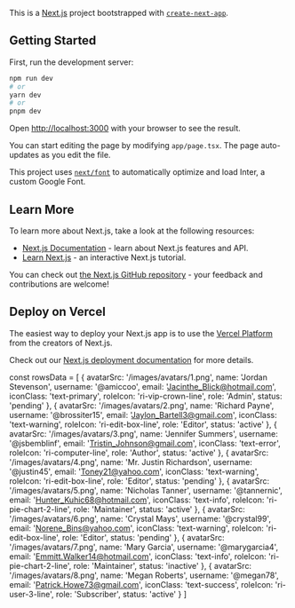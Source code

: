 This is a [Next.js](https://nextjs.org/) project bootstrapped with [`create-next-app`](https://github.com/vercel/next.js/tree/canary/packages/create-next-app).

## Getting Started

First, run the development server:

```bash
npm run dev
# or
yarn dev
# or
pnpm dev
```

Open [http://localhost:3000](http://localhost:3000) with your browser to see the result.

You can start editing the page by modifying `app/page.tsx`. The page auto-updates as you edit the file.

This project uses [`next/font`](https://nextjs.org/docs/basic-features/font-optimization) to automatically optimize and load Inter, a custom Google Font.

## Learn More

To learn more about Next.js, take a look at the following resources:

- [Next.js Documentation](https://nextjs.org/docs) - learn about Next.js features and API.
- [Learn Next.js](https://nextjs.org/learn) - an interactive Next.js tutorial.

You can check out [the Next.js GitHub repository](https://github.com/vercel/next.js/) - your feedback and contributions are welcome!

## Deploy on Vercel

The easiest way to deploy your Next.js app is to use the [Vercel Platform](https://vercel.com/new?utm_medium=default-template&filter=next.js&utm_source=create-next-app&utm_campaign=create-next-app-readme) from the creators of Next.js.

Check out our [Next.js deployment documentation](https://nextjs.org/docs/deployment) for more details.

const rowsData = [
{
avatarSrc: '/images/avatars/1.png',
name: 'Jordan Stevenson',
username: '@amiccoo',
email: 'Jacinthe_Blick@hotmail.com',
iconClass: 'text-primary',
roleIcon: 'ri-vip-crown-line',
role: 'Admin',
status: 'pending'
},
{
avatarSrc: '/images/avatars/2.png',
name: 'Richard Payne',
username: '@brossiter15',
email: 'Jaylon_Bartell3@gmail.com',
iconClass: 'text-warning',
roleIcon: 'ri-edit-box-line',
role: 'Editor',
status: 'active'
},
{
avatarSrc: '/images/avatars/3.png',
name: 'Jennifer Summers',
username: '@jsbemblinf',
email: 'Tristin_Johnson@gmail.com',
iconClass: 'text-error',
roleIcon: 'ri-computer-line',
role: 'Author',
status: 'active'
},
{
avatarSrc: '/images/avatars/4.png',
name: 'Mr. Justin Richardson',
username: '@justin45',
email: 'Toney21@yahoo.com',
iconClass: 'text-warning',
roleIcon: 'ri-edit-box-line',
role: 'Editor',
status: 'pending'
},
{
avatarSrc: '/images/avatars/5.png',
name: 'Nicholas Tanner',
username: '@tannernic',
email: 'Hunter_Kuhic68@hotmail.com',
iconClass: 'text-info',
roleIcon: 'ri-pie-chart-2-line',
role: 'Maintainer',
status: 'active'
},
{
avatarSrc: '/images/avatars/6.png',
name: 'Crystal Mays',
username: '@crystal99',
email: 'Norene_Bins@yahoo.com',
iconClass: 'text-warning',
roleIcon: 'ri-edit-box-line',
role: 'Editor',
status: 'pending'
},
{
avatarSrc: '/images/avatars/7.png',
name: 'Mary Garcia',
username: '@marygarcia4',
email: 'Emmitt.Walker14@hotmail.com',
iconClass: 'text-info',
roleIcon: 'ri-pie-chart-2-line',
role: 'Maintainer',
status: 'inactive'
},
{
avatarSrc: '/images/avatars/8.png',
name: 'Megan Roberts',
username: '@megan78',
email: 'Patrick.Howe73@gmail.com',
iconClass: 'text-success',
roleIcon: 'ri-user-3-line',
role: 'Subscriber',
status: 'active'
}
]
